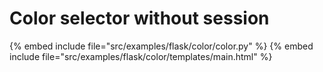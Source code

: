# Color selector without session

{% embed include file="src/examples/flask/color/color.py" %}
{% embed include file="src/examples/flask/color/templates/main.html" %}



